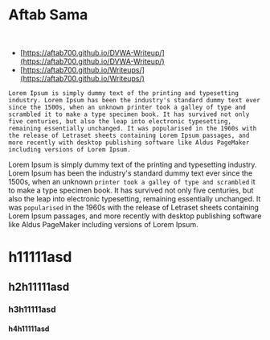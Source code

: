 

# Aftab Sama

<br />


- [https://aftab700.github.io/DVWA-Writeup/](https://aftab700.github.io/DVWA-Writeup/)
- [https://aftab700.github.io/Writeups/](https://aftab700.github.io/Writeups/)

```
Lorem Ipsum is simply dummy text of the printing and typesetting industry. Lorem Ipsum has been the industry's standard dummy text ever since the 1500s, when an unknown printer took a galley of type and scrambled it to make a type specimen book. It has survived not only five centuries, but also the leap into electronic typesetting, remaining essentially unchanged. It was popularised in the 1960s with the release of Letraset sheets containing Lorem Ipsum passages, and more recently with desktop publishing software like Aldus PageMaker including versions of Lorem Ipsum.
```

Lorem Ipsum is simply dummy text of the printing and typesetting industry. Lorem Ipsum has been the industry's standard dummy text ever since the 1500s, when an unknown `printer took a galley of type and scrambled` it to make a type specimen book. It has survived not only five centuries, but also the leap into electronic typesetting, remaining essentially unchanged. It was ` popularised ` in the 1960s with the release of Letraset sheets containing Lorem Ipsum passages, and more recently with desktop publishing software like Aldus PageMaker including versions of Lorem Ipsum.


# h11111asd

## h2h11111asd

### h3h11111asd

#### h4h11111asd


